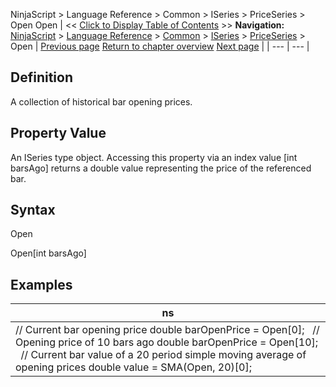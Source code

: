 ﻿
NinjaScript > Language Reference > Common > ISeries<T> > PriceSeries<double> > Open
Open
| << [Click to Display Table of Contents](open.md) >> **Navigation:**     [NinjaScript](ninjascript.md) > [Language Reference](language_reference_wip.md) > [Common](common.md) > [ISeries<T>](iseriest.md) > [PriceSeries<double>](priceseries.md) > Open | [Previous page](medians.md) [Return to chapter overview](priceseries.md) [Next page](opens.md) |
| --- | --- |
## Definition
A collection of historical bar opening prices.
 
## Property Value
An ISeries<double> type object. Accessing this property via an index value [int barsAgo] returns a double value representing the price of the referenced bar.
## 
## Syntax
Open  

Open[int barsAgo]
 
## 
## Examples
| ns |
| --- |
| // Current bar opening price double barOpenPrice = Open[0];   // Opening price of 10 bars ago double barOpenPrice = Open[10];   // Current bar value of a 20 period simple moving average of opening prices double value = SMA(Open, 20)[0]; |
